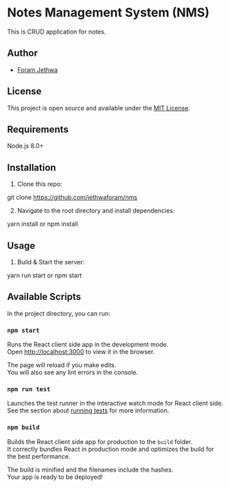 # Notes Management System (NMS)

This is CRUD application for notes.



## Author

- [Foram Jethwa]()

## License

This project is open source and available under the [MIT License](LICENSE).

## Requirements

Node.js 8.0+

## Installation

1. Clone this repo:


git clone https://github.com/jethwaforam/nms


2. Navigate to the root directory and install dependencies:


yarn install or npm install


## Usage
1. Build & Start the server:

yarn run start or npm start

## Available Scripts

In the project directory, you can run:

### `npm start`

Runs the React client side app in the development mode.<br />
Open [http://localhost:3000](http://localhost:3000) to view it in the browser.

The page will reload if you make edits.<br />
You will also see any lint errors in the console.

### `npm run test`

Launches the test runner in the interactive watch mode for React client side.<br />
See the section about [running tests](https://facebook.github.io/create-react-app/docs/running-tests) for more information.

### `npm build`

Builds the React client side app for production to the `build` folder.<br />
It correctly bundles React in production mode and optimizes the build for the best performance.

The build is minified and the filenames include the hashes.<br />
Your app is ready to be deployed!